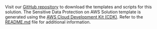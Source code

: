 Visit our [GitHub repository](https://github.com/awslabs/sensitive-data-protection-on-aws) to download the templates and scripts for this solution. The Sensitive Data Protection on AWS Solution template is generated using the [AWS Cloud Development Kit (CDK)][cdk]. Refer to the [README.md](https://github.com/awslabs/sensitive-data-protection-on-aws/blob/main/README.md) file for additional information.

[cdk]: http://aws.amazon.com/cdk/